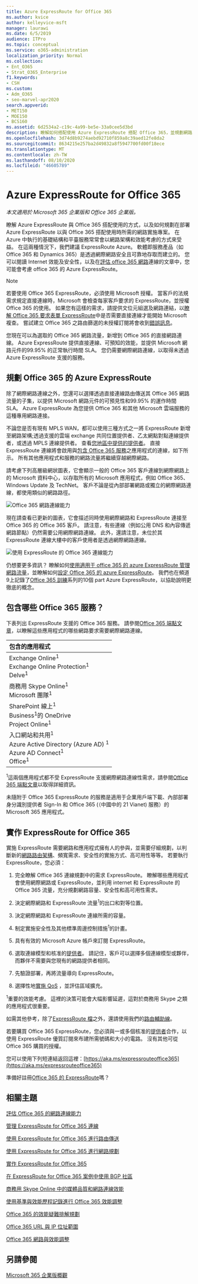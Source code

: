 ```yaml
---
title: Azure ExpressRoute for Office 365
ms.author: kvice
author: kelleyvice-msft
manager: laurawi
ms.date: 6/5/2019
audience: ITPro
ms.topic: conceptual
ms.service: o365-administration
localization_priority: Normal
ms.collection:
- Ent_O365
- Strat_O365_Enterprise
f1.keywords:
- CSH
ms.custom:
- Adm_O365
- seo-marvel-apr2020
search.appverid:
- MET150
- MOE150
- BCS160
ms.assetid: 6d2534a2-c19c-4a99-be5e-33a0cee5d3bd
description: 瞭解如何搭配使用 Azure ExpressRoute 搭配 Office 365，並規劃網路實施專案（如果您要使用它進行部署）。
ms.openlocfilehash: 3d74d8b9274aebd92710f859a8c39aed12fe8da2
ms.sourcegitcommit: 8634215e257ba2d49832a8f5947700fd00f18ece
ms.translationtype: MT
ms.contentlocale: zh-TW
ms.lasthandoff: 08/10/2020
ms.locfileid: "46605789"
---
```

# <a name="azure-expressroute-for-office-365"></a>Azure ExpressRoute for Office 365

*本文適用於 Microsoft 365 企業版和 Office 365 企業版。*

瞭解 Azure ExpressRoute 與 Office 365 搭配使用的方式，以及如何規劃在部署 Azure ExpressRoute 以與 Office 365 搭配使用時所需的網路實施專案。 在 Azure 中執行的基礎結構和平臺服務常常會以網路架構和效能考慮的方式來受益。 在這兩種情況下，我們建議 ExpressRoute Azure。 軟體即服務產品（如 Office 365 和 Dynamics 365）是透過網際網路安全且可靠地存取而建立的。 您可以閱讀 Internet 效能及安全性，以及在[評估 office 365 網路](assessing-network-connectivity.md)連線的文章中，您可能會考慮 office 365 的 Azure ExpressRoute。

> [!NOTE]
> 若要使用 Office 365 ExpressRoute，必須使用 Microsoft 授權。 當客戶的法規需求規定直接連線時，Microsoft 會檢查每家客戶要求的 ExpressRoute，並授權 Office 365 的使用。 如果您有這樣的需求，請提供文位元組選及網路連結，以[瞭解 Office 365 要求表單 ExpressRoute](https://aka.ms/O365ERReview)中是否需要直接連線才能開始 Microsoft 複查。 嘗試建立 Office 365 之路由篩選的未授權訂閱將會收到[錯誤訊息](https://support.microsoft.com/kb/3181709)。

您現在可以為選取的 Office 365 網路流量，新增到 Office 365 的直接網路連線。 Azure ExpressRoute 提供直接連線、可預知的效能，並提供 Microsoft 網路元件的99.95% 的正常執行時間 SLA。 您仍需要網際網路連線，以取得未透過 Azure ExpressRoute 支援的服務。

## <a name="planning-azure-expressroute-for-office-365"></a>規劃 Office 365 的 Azure ExpressRoute

除了網際網路連線之外，您還可以選擇透過直接連線路由傳送其 Office 365 網路流量的子集，以提供 Microsoft 網路元件的可預見性和99.95% 的運作時間 SLA。 Azure ExpressRoute 為您提供 Office 365 和其他 Microsoft 雲端服務的這種專用網路連接。

不論您是否有現有 MPLS WAN，都可以使用三種方式之一將 ExpressRoute 新增至網路架構;透過支援的雲端 exchange 共同位置提供者、乙太網點對點連線提供者，或透過 MPLS 連線提供者。 查看[您地區中提供的提供者](https://azure.microsoft.com/documentation/articles/expressroute-locations/)。 直接 ExpressRoute 連線將會啟用與[包含 Office 365 服務](azure-expressroute.md#BKMK_WhatDoIGet)之應用程式的連線，如下所示。 所有其他應用程式和服務的網路流量將繼續穿越網際網路。

請考慮下列高層級網狀圖表，它會顯示一般的 Office 365 客戶連線到網際網路上的 Microsoft 資料中心，以存取所有的 Microsoft 應用程式，例如 Office 365、Windows Update 及 TechNet。 客戶不論是從內部部署網路或獨立的網際網路連線，都使用類似的網路路徑。

![Office 365 網路連線能力](media/9d8bc622-4a38-4a3b-a0f3-68657712d460.png)

現在請查看已更新的圖表，它會描述同時使用網際網路和 ExpressRoute 連接至 Office 365 的 Office 365 客戶。 請注意，有些連線（例如公用 DNS 和內容傳遞網路節點）仍然需要公用網際網路連線。 此外，還請注意，未位於其 ExpressRoute 連線大樓中的客戶使用者是透過網際網路連線。

![使用 ExpressRoute 的 Office 365 連線能力](media/251788c4-0937-4584-9b2c-df08e11611fc.png)

仍想要更多資訊？ 瞭解如何[使用適用于 office 365 的 azure ExpressRoute 管理網路流量](https://support.office.com/article/e1da26c6-2d39-4379-af6f-4da213218408)，並瞭解如何[設定 Office 365 的 azure ExpressRoute](https://azure.microsoft.com/documentation/articles/expressroute-faqs/)。 我們也在頻道9上記錄了[Office 365 訓練](https://channel9.msdn.com/series/aer)系列的10個 part Azure ExpressRoute，以協助說明更徹底的概念。

## <a name="what-office-365-services-are-included"></a>包含哪些 Office 365 服務？
<a name="BKMK_WhatDoIGet"> </a>

下表列出 ExpressRoute 支援的 Office 365 服務。 請參閱[Office 365 端點文章](https://aka.ms/o365endpoints)，以瞭解這些應用程式的哪些網路要求需要網際網路連線。

|**包含的應用程式**|
|:-----|
|Exchange Online<sup>1</sup> <br/> Exchange Online Protection<sup>1</sup> <br/> Delve<sup>1</sup> <br/> |
|商務用 Skype Online<sup>1</sup> <br/> Microsoft 團隊<sup>1</sup> <br/> |
|SharePoint 線上<sup>1</sup> <br/> Business<sup>1</sup>的 OneDrive <br/> Project Online<sup>1</sup> <br/> |
|入口網站和共用<sup>1</sup> <br/> Azure Active Directory (Azure AD) <sup>1</sup> <br/> Azure AD Connect<sup>1</sup> <br/> Office<sup>1</sup> <br/> |

<sup>1</sup>這兩個應用程式都不受 ExpressRoute 支援網際網路連線性需求，請參閱[Office 365 端點文章](https://aka.ms/o365endpoints)以取得詳細資訊。

未隨附于 Office 365 ExpressRoute 的服務是適用于企業用戶端下載、內部部署身分識別提供者 Sign-In 和 Office 365 (（中國中的 21 Vianet) 服務）的 Microsoft 365 應用程式。

## <a name="implementing-expressroute-for-office-365"></a>實作 ExpressRoute for Office 365

實施 ExpressRoute 需要網路和應用程式擁有人的參與，並需要仔細規劃，以判斷新的[網路路由架構](https://support.office.com/article/e1da26c6-2d39-4379-af6f-4da213218408)、頻寬需求、安全性的實施方式、高可用性等等。 若要執行 ExpressRoute，您必須：

1. 完全瞭解 Office 365 連線規劃中的需求 ExpressRoute。 瞭解哪些應用程式會使用網際網路或 ExpressRoute，並利用 internet 和 ExpressRoute 的 Office 365 流量，充分規劃網路容量、安全性和高可用性需求。

2. 決定網際網路和 ExpressRoute 流量<sup>1</sup>的出口和對等位置。

3. 決定網際網路和 ExpressRoute 連線所需的容量。

4. 制定實施安全性及其他標準周邊控制措施<sup>1</sup>的計畫。

5. 具有有效的 Microsoft Azure 帳戶來訂閱 ExpressRoute。

6. 選取連線模型和核准的[提供者](https://azure.microsoft.com/documentation/articles/expressroute-locations/)。 請記住，客戶可以選擇多個連線模型或夥伴，而夥伴不需要與您現有的網路提供者相同。

7. 先驗證部署，再將流量導向 ExpressRoute。

8. 選擇性地[實施 QoS](https://support.office.com/article/ExpressRoute-and-QoS-in-Skype-for-Business-Online-20c654da-30ee-4e4f-a764-8b7d8844431d) ，並評估區域擴充。

<sup>1</sup>重要的效能考慮。 這裡的決策可能會大幅影響延遲，這對於商務用 Skype 之類的應用程式很重要。

如需其他參考，除了[ExpressRoute 檔](https://azure.microsoft.com/documentation/articles/expressroute-introduction/)之外，還請使用我們的[路由輔助線](https://support.office.com/article/Routing-with-ExpressRoute-for-Office-365-e1da26c6-2d39-4379-af6f-4da213218408)。

若要購買 Office 365 ExpressRoute，您必須與一或多個核准的[提供者](https://azure.microsoft.com/documentation/articles/expressroute-locations/)合作，以使用 ExpressRoute 優質訂閱來布建所需號碼和大小的電路。 沒有其他可從 Office 365 購買的授權。

您可以使用下列短連結返回這裡：[https://aka.ms/expressrouteoffice365](https://aka.ms/expressrouteoffice365)

準備好註冊[Office 365 的 ExpressRoute](https://aka.ms/ert)嗎？

## <a name="related-topics"></a>相關主題

[評估 Office 365 的網路連線能力](assessing-network-connectivity.md)

[管理 ExpressRoute for Office 365 連線](managing-expressroute-for-connectivity.md)

[使用 ExpressRoute for Office 365 進行路由傳送](routing-with-expressroute.md)

[使用 ExpressRoute for Office 365 進行網路規劃](network-planning-with-expressroute.md)

[實作 ExpressRoute for Office 365](implementing-expressroute.md)

[在 ExpressRoute for Office 365 案例中使用 BGP 社區](bgp-communities-in-expressroute.md)

[商務用 Skype Online 中的媒體品質和網路連線效能](https://support.office.com/article/5fe3e01b-34cf-44e0-b897-b0b2a83f0917)

[使用基準與效能歷程記錄進行 Office 365 效能調整](performance-tuning-using-baselines-and-history.md)

[Office 365 的效能疑難排解規劃](performance-troubleshooting-plan.md)

[Office 365 URL 與 IP 位址範圍](https://docs.microsoft.com/office365/enterprise/urls-and-ip-address-ranges)

[Office 365 網路與效能調整](network-planning-and-performance.md)

## <a name="see-also"></a>另請參閱

[Microsoft 365 企業版概觀](https://docs.microsoft.com/microsoft-365/enterprise/microsoft-365-overview)
